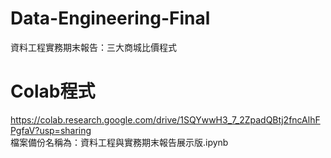# Data-Engineering-Final
資料工程實務期末報告：三大商城比價程式
# Colab程式
https://colab.research.google.com/drive/1SQYwwH3_7_2ZpadQBtj2fncAlhFPgfaV?usp=sharing  
檔案備份名稱為：資料工程與實務期末報告展示版.ipynb
